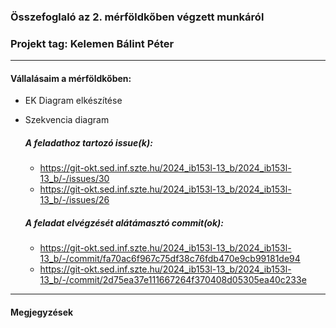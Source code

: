 ### Összefoglaló az 2. mérföldkőben végzett munkáról

### Projekt tag: Kelemen Bálint Péter

___

#### Vállalásaim a mérföldkőben: 

 - EK Diagram elkészítése
 - Szekvencia diagram

    ##### A feladathoz tartozó issue(k):

     - https://git-okt.sed.inf.szte.hu/2024_ib153l-13_b/2024_ib153l-13_b/-/issues/30
     - https://git-okt.sed.inf.szte.hu/2024_ib153l-13_b/2024_ib153l-13_b/-/issues/26

    ##### A feladat elvégzését alátámasztó commit(ok):

     - https://git-okt.sed.inf.szte.hu/2024_ib153l-13_b/2024_ib153l-13_b/-/commit/fa70ac6f967c75df38c76fdb470e9cb99181de94
     - https://git-okt.sed.inf.szte.hu/2024_ib153l-13_b/2024_ib153l-13_b/-/commit/2d75ea37e111667264f370408d05305ea40c233e
___

#### Megjegyzések

